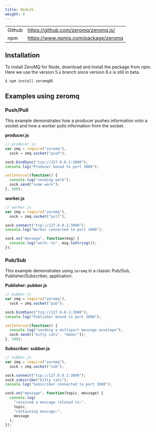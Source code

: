 ```yaml
---
title: NodeJS
weight: 4
---
```


<table>
  <tr><td>Github</td><td><a href="https://github.com/zeromq/zeromq.js/" target="_blank">https://github.com/zeromq/zeromq.js/</a></td></tr>
  <tr><td>npm</td><td><a href="https://www.npmjs.com/package/zeromq" target="_blank">https://www.npmjs.com/package/zeromq</a></td></tr>
</table>

## Installation

To install ZeroMQ for Node, download and install the package from npm. Here we use the version 5.x branch since version 6.x is still in beta.

```
$ npm install zeromq@5
```

## Examples using zeromq

### Push/Pull

This example demonstrates how a producer pushes information onto a
socket and how a worker pulls information from the socket.

**producer.js**

```js
// producer.js
var zmq = require("zeromq"),
  sock = zmq.socket("push");

sock.bindSync("tcp://127.0.0.1:3000");
console.log("Producer bound to port 3000");

setInterval(function() {
  console.log("sending work");
  sock.send("some work");
}, 500);
```

**worker.js**

```js
// worker.js
var zmq = require("zeromq"),
  sock = zmq.socket("pull");

sock.connect("tcp://127.0.0.1:3000");
console.log("Worker connected to port 3000");

sock.on("message", function(msg) {
  console.log("work: %s", msg.toString());
});
```

### Pub/Sub

This example demonstrates using `zeromq` in a classic Pub/Sub,
Publisher/Subscriber, application.

**Publisher: pubber.js**

```js
// pubber.js
var zmq = require("zeromq"),
  sock = zmq.socket("pub");

sock.bindSync("tcp://127.0.0.1:3000");
console.log("Publisher bound to port 3000");

setInterval(function() {
  console.log("sending a multipart message envelope");
  sock.send(["kitty cats", "meow!"]);
}, 500);
```

**Subscriber: subber.js**

```js
// subber.js
var zmq = require("zeromq"),
  sock = zmq.socket("sub");

sock.connect("tcp://127.0.0.1:3000");
sock.subscribe("kitty cats");
console.log("Subscriber connected to port 3000");

sock.on("message", function(topic, message) {
  console.log(
    "received a message related to:",
    topic,
    "containing message:",
    message
  );
});
```
